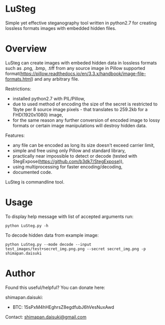 LuSteg
======

Simple yet effective steganography tool written in python2.7 for creating lossless formats images with embedded hidden files.

Overview
======

LuSteg can create images with embeded hidden data in lossless formats such as .png, .bmp, .tiff from any source image in Pillow supported format(https://pillow.readthedocs.io/en/3.3.x/handbook/image-file-formats.html) and any arbitrary file.

Restrictions:
  - installed python2.7 with PIL/Pillow,
  - due to used method of encoding the size of the secret is restricted to 1byte per 8 source image pixels - that translates to 259.2kb for a FHD(1920x1080) image,
  - for the same reason any further conversion of encoded image to lossy formats or certain image manipulations will destroy hidden data.

Features:
  - any file can be encoded as long its size doesn't exceed carrier limit,
  - simple and free using only Pillow and standard library,
  - practically near impossible to detect or decode (tested with StegExpose(https://github.com/b3dk7/StegExpose)),
  - using multiprocessing for faster encoding/decoding,
  - documented code.

LuSteg is commandline tool.

Usage
======

To display help message with list of accepted arguments run:

    python LuSteg.py -h

To decode hidden data from example image:

    python LuSteg.py --mode decode --input test_images/test+secret_img.png.png --secret secret_img.png -p shimapan.daisuki

Author
======

Found this useful/helpful? You can donate here:

shimapan.daisuki:
- BTC:    15sPxM4hHEghrsZ8egdfubJ6hVesNuxAwd

Contact: shimapan.daisuki@gmail.com
